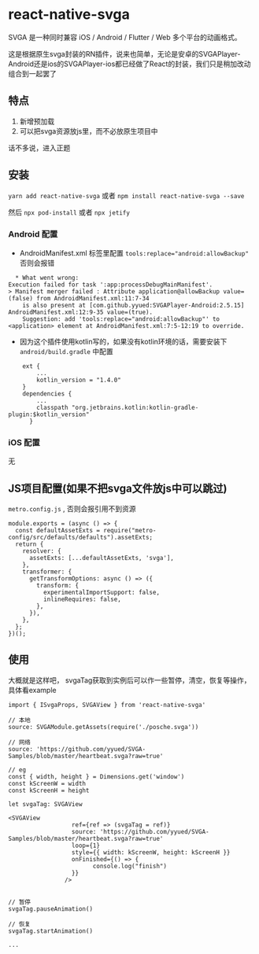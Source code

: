 # react-native-svga

SVGA 是一种同时兼容 iOS / Android / Flutter / Web 多个平台的动画格式。

这是根据原生svga封装的RN插件，说来也简单，无论是安卓的SVGAPlayer-Android还是ios的SVGAPlayer-ios都已经做了React的封装，我们只是稍加改动组合到一起罢了
## 特点
1. 新增预加载
2. 可以把svga资源放js里，而不必放原生项目中

话不多说，进入正题

## 安装
`yarn add react-native-svga`
或者
`npm install react-native-svga --save`

然后
`npx pod-install` 或者 `npx jetify`


### Android 配置
- AndroidManifest.xml    <application>标签里配置 `tools:replace="android:allowBackup"`
  否则会报错
```
  * What went wrong:
Execution failed for task ':app:processDebugMainManifest'.
> Manifest merger failed : Attribute application@allowBackup value=(false) from AndroidManifest.xml:11:7-34
  	is also present at [com.github.yyued:SVGAPlayer-Android:2.5.15] AndroidManifest.xml:12:9-35 value=(true).
  	Suggestion: add 'tools:replace="android:allowBackup"' to <application> element at AndroidManifest.xml:7:5-12:19 to override.
```

- 因为这个插件使用kotlin写的，如果没有kotlin环境的话，需要安装下  `android/build.gradle` 中配置

```
    ext {
        ...
        kotlin_version = "1.4.0"
    }
    dependencies {
        ...
        classpath "org.jetbrains.kotlin:kotlin-gradle-plugin:$kotlin_version"
      } 

```

### iOS 配置
无

## JS项目配置(如果不把svga文件放js中可以跳过)
`metro.config.js` , 否则会报引用不到资源
```
module.exports = (async () => {
  const defaultAssetExts = require("metro-config/src/defaults/defaults").assetExts;
  return {
    resolver: {
      assetExts: [...defaultAssetExts, 'svga'],
    },
    transformer: {
      getTransformOptions: async () => ({
        transform: {
          experimentalImportSupport: false,
          inlineRequires: false,
        },
      }),
    },
  };
})();
```


## 使用
大概就是这样吧， svgaTag获取到实例后可以作一些暂停，清空，恢复等操作，具体看example

```
import { ISvgaProps, SVGAView } from 'react-native-svga'

// 本地
source: SVGAModule.getAssets(require('./posche.svga'))

// 网络
source: 'https://github.com/yyued/SVGA-Samples/blob/master/heartbeat.svga?raw=true'

// eg
const { width, height } = Dimensions.get('window')
const kScreenW = width
const kScreenH = height

let svgaTag: SVGAView

<SVGAView
                  ref={ref => (svgaTag = ref)}
                  source: 'https://github.com/yyued/SVGA-Samples/blob/master/heartbeat.svga?raw=true'
                  loop={1}
                  style={{ width: kScreenW, height: kScreenH }}
                  onFinished={() => {
                        console.log("finish")
                  }}
                />


// 暂停
svgaTag.pauseAnimation()

// 恢复
svgaTag.startAnimation()

...
```
